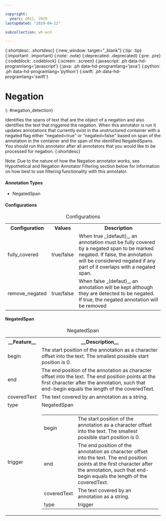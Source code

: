 ```yaml
---

copyright:
  years: 2011, 2019
lastupdated: "2019-04-12"

subcollection: wh-acd

---
```


{:shortdesc: .shortdesc}
{:new_window: target="_blank"}
{:tip: .tip}
{:important: .important}
{:note: .note}
{:deprecated: .deprecated}
{:pre: .pre}
{:codeblock: .codeblock}
{:screen: .screen}
{:javascript: .ph data-hd-programlang='javascript'}
{:java: .ph data-hd-programlang='java'}
{:python: .ph data-hd-programlang='python'}
{:swift: .ph data-hd-programlang='swift'}

# Negation
{: #negation_detection}

Identifies the spans of text that are the object of a negation and also identifies the text that triggered the negation. When this annotator is run it updates annotations that currently exist in the unstructured container with a negated flag either <q>negated=true</q> or <q>negated=false</q> based on span of the annotation in the container and the span of the identified NegatedSpans. You should run this annotator after all annotators that you would like to be processed for negation.
{:shortdesc}

Note: Due to the nature of how the Negation annotator works, see Hypothetical and Negation Annotator Filtering section below for information on how best to use filtering functionality with this annotator.

<h4>Annotation Types</h4>

* NegatedSpan

<h4>Configurations</h4>

<table>
<caption>Configurations</caption>
<tr>
<th>Configuration</th>
<th>Values</th>
<th>Description</th>
</tr>
<tr>
<td>fully_covered</td>
<td>true/false</td>
<td>When true _(default)_, an annotation must be fully covered by a negated span to be marked negated. If false, the annotation will be considered negated if any part of it overlaps with a negated span.</td>
</tr>
<tr>
<td>remove_negated</td>
<td>true/false</td>
<td>When false _(defaut)_, an annotation will be kept although they are detected to be negated. If true, the negated annotation will be removed</td>
</tr>
</table>

<h4>NegatedSpan</h4>


<table>
<caption>NegatedSpan</caption>
<tr><th>__Feature__</th><th>__Description__</th></tr>
</tr><td>begin</td><td>The start position of the annotation as a character offset into the text. The smallest possible start position is 0.</td></tr>
<tr><td>end</td><td>The end position of the annotation as character offset into the text. The end position points at the first character after the annotation, such that end-begin equals the length of the coveredText.</td></tr>
<tr><td>coveredText</td><td>The text covered by an annotation as a string.</td></tr>
<tr><td>type</td><td>NegatedSpan</td></tr>
<tr><td>trigger</td><td><table role="presentation"><tbody>
  <tr><td>begin</td><td>The start position of the annotation as a character offset into the text. The smallest possible start position is 0.</td></tr>
  <tr><td>end</td><td>The end position of the annotation as character offset into the text. The end position points at the first character after the annotation, such that end-begin equals the length of the coveredText.</td></tr>
  <tr><td>coveredText</td><td>The text covered by an annotation as a string.</td></tr>
  <tr><td>type</td><td>trigger</td></tr>
</tbody></table></td></tr>
</table>

